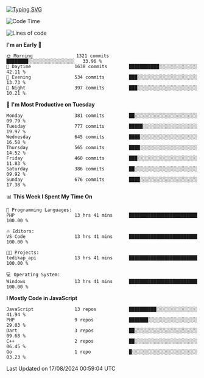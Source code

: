 [![Typing SVG](https://readme-typing-svg.demolab.com?font=Fira+Code&pause=1000&color=F7F7F7&random=false&width=435&lines=Hi+%F0%9F%91%8B%2C+I'm+Rafiu+Sidqi;Junior+Backend+Developer)](https://git.io/typing-svg)
<!--START_SECTION:waka-->
![Code Time](http://img.shields.io/badge/Code%20Time-339%20hrs%2020%20mins-blue)

![Lines of code](https://img.shields.io/badge/From%20Hello%20World%20I%27ve%20Written-1.5%20million%20lines%20of%20code-blue)

**I'm an Early 🐤** 

```text
🌞 Morning                1321 commits        ████████░░░░░░░░░░░░░░░░░   33.96 % 
🌆 Daytime                1638 commits        ███████████░░░░░░░░░░░░░░   42.11 % 
🌃 Evening                534 commits         ███░░░░░░░░░░░░░░░░░░░░░░   13.73 % 
🌙 Night                  397 commits         ███░░░░░░░░░░░░░░░░░░░░░░   10.21 % 
```
📅 **I'm Most Productive on Tuesday** 

```text
Monday                   381 commits         ██░░░░░░░░░░░░░░░░░░░░░░░   09.79 % 
Tuesday                  777 commits         █████░░░░░░░░░░░░░░░░░░░░   19.97 % 
Wednesday                645 commits         ████░░░░░░░░░░░░░░░░░░░░░   16.58 % 
Thursday                 565 commits         ████░░░░░░░░░░░░░░░░░░░░░   14.52 % 
Friday                   460 commits         ███░░░░░░░░░░░░░░░░░░░░░░   11.83 % 
Saturday                 386 commits         ██░░░░░░░░░░░░░░░░░░░░░░░   09.92 % 
Sunday                   676 commits         ████░░░░░░░░░░░░░░░░░░░░░   17.38 % 
```


📊 **This Week I Spent My Time On** 

```text
💬 Programming Languages: 
PHP                      13 hrs 41 mins      █████████████████████████   100.00 % 

🔥 Editors: 
VS Code                  13 hrs 41 mins      █████████████████████████   100.00 % 

🐱‍💻 Projects: 
tedikap_api              13 hrs 41 mins      █████████████████████████   100.00 % 

💻 Operating System: 
Windows                  13 hrs 41 mins      █████████████████████████   100.00 % 
```

**I Mostly Code in JavaScript** 

```text
JavaScript               13 repos            ██████████░░░░░░░░░░░░░░░   41.94 % 
PHP                      9 repos             ███████░░░░░░░░░░░░░░░░░░   29.03 % 
Dart                     3 repos             ██░░░░░░░░░░░░░░░░░░░░░░░   09.68 % 
C++                      2 repos             ██░░░░░░░░░░░░░░░░░░░░░░░   06.45 % 
Go                       1 repo              █░░░░░░░░░░░░░░░░░░░░░░░░   03.23 % 
```




 Last Updated on 17/08/2024 00:59:04 UTC
<!--END_SECTION:waka-->
